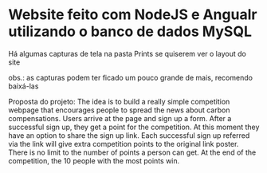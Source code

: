 # Website feito com NodeJS e Angualr utilizando o banco de dados MySQL

Há algumas capturas de tela na pasta Prints se quiserem ver o layout do site

obs.: as capturas podem ter ficado um pouco grande de mais, recomendo baixá-las

Proposta do projeto:
The idea is to build a really simple competition webpage that encourages people to spread the news about carbon compensations. Users arrive at the page and sign up a form. After a successful sign up, they get a point for the competition. At this moment they have an option to share the sign up link. Each successful sign up referred via the link will give extra competition points to the original link poster. There is no limit to the number of points a person can get. At the end of the competition, the 10 people with the most points win.

